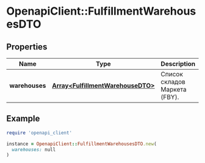 # OpenapiClient::FulfillmentWarehousesDTO

## Properties

| Name | Type | Description | Notes |
| ---- | ---- | ----------- | ----- |
| **warehouses** | [**Array&lt;FulfillmentWarehouseDTO&gt;**](FulfillmentWarehouseDTO.md) | Список складов Маркета (FBY). |  |

## Example

```ruby
require 'openapi_client'

instance = OpenapiClient::FulfillmentWarehousesDTO.new(
  warehouses: null
)
```

